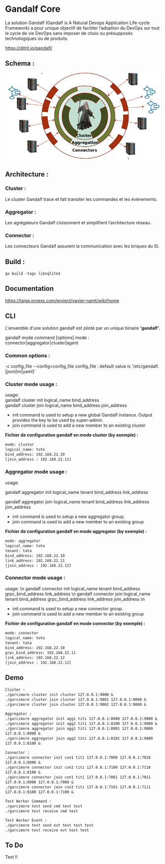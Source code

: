 # Gandalf Core
La solution Gandalf (Gandalf is A Natural Devops Application Life-cycle Framework) a pour unique objectif de faciliter l’adoption du DevOps sur tout le cycle de vie DevOps sans imposer de choix ou présupposés technologiques ou de produits.

https://ditrit.io/gandalf/

## Schema :
![alt text](images/schemagandalf.png "gandalf schéma")


## Architecture :

### Cluster :
Le cluster Gandalf trace et fait transiter les commandes et les événements.
### Aggregator :
Les agrégateurs Gandalf cloisonnent et simplifient l’architecture réseau.
### Connector : 
Les connecteurs Gandalf assurent la communication avec les briques du SI.   

## Build :

```
go build -tags libsqlite3
```

## Documentation

https://taiga.orness.com/project/xavier-namt/wiki/home


## CLI
L'ensemble d'une solution gandalf est piloté par un unique binaire **'gandalf'**.

gandalf mode command [options]
mode : connector|aggregator|cluster|agent

### Common options :
-c config_file
--config=config_file
config_file : default value is '/etc/gandalf.[json|ini|yaml]'

### Cluster mode usage :
usage:  
gandalf cluster init logical_name bind_address  
gandalf cluster join logical_name bind_address join_address  

*   init command is used to setup a new global Gandalf instance. Output provides the key to be used by super-admin.
*   join command is used to add a new member to an existing cluster


**Fichier de configuration gandalf en mode cluster (by exemple) :**

```
mode: cluster
logical_name: toto
bind_address: 192.168.22.10
[join_address : 192.168.22.11]
```

### Aggregator mode usage :
usage:  

gandalf aggregator init logical_name tenant bind_address link_address  

gandalf aggregator join logical_name tenant bind_address link_address join_address  


*   init command is used to setup a new aggregator group.
*   join command is used to add a new member to an existing group

**Fichier de configuration gandalf en mode aggregator (by exemple) :**

```
mode: aggregator
logical_name: toto
tenant: tata
bind_address: 192.168.22.10
link_address: 192.168.22.11
[join_address : 192.168.22.12]
```

### Connector mode usage :
usage:  \n
gandalf connector init logical_name tenant bind_address grpc_bind_address link_address  \n
gandalf connector join logical_name tenant bind_address grpc_bind_address link_address join_address  \n


*   init command is used to setup a new connector group.
*   join command is used to add a new member to an existing group

**Fichier de configuration gandalf en mode connector (by exemple) :**

```
mode: connector
logical_name: toto
tenant: tata
bind_address: 192.168.22.10
grpc_bind_address: 192.168.22.11
link_address: 192.168.22.12
[join_address : 192.168.22.12]
```

## Demo
```
Cluster :
./garcimore cluster init cluster 127.0.0.1:9000 &
./garcimore cluster join cluster 127.0.0.1:9001 127.0.0.1:9000 &
./garcimore cluster join cluster 127.0.0.1:9002 127.0.0.1:9000 &
```

```
Aggregator :
./garcimore aggregator init agg1 titi 127.0.0.1:8000 127.0.0.1:9000 &
./garcimore aggregator init agg2 titi 127.0.0.1:8100 127.0.0.1:9000 &
./garcimore aggregator join agg1 titi 127.0.0.1:8001 127.0.0.1:9000 127.0.0.1:8000 &
./garcimore aggregator join agg2 titi 127.0.0.1:8101 127.0.0.1:9000 127.0.0.1:8100 &
```

```
Connector :
./garcimore connector init con1 titi 127.0.0.1:7000 127.0.0.1:7010 127.0.0.1:8000 &
./garcimore connector init con2 titi 127.0.0.1:7100 127.0.0.1:7110 127.0.0.1:8100 &
./garcimore connector join con1 titi 127.0.0.1:7001 127.0.0.1:7011 127.0.0.1:8000 127.0.0.1:7000 &
./garcimore connector join con2 titi 127.0.0.1:7101 127.0.0.1:7111 127.0.0.1:8100 127.0.0.1:7100 &
```

```
Test Worker Command :
./garcimore test send cmd test test
./garcimore test receive cmd test
```

```
Test Worker Event :
./garcimore test send evt test test test
./garcimore test receive evt test test
```
## To Do

Test !!